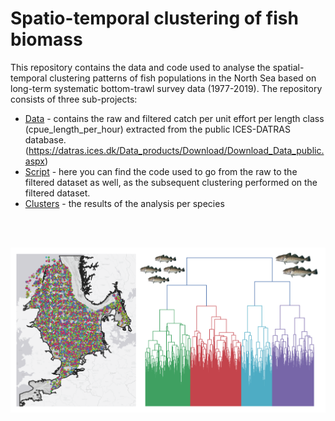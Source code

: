 # Spatio-temporal clustering of fish biomass

This repository contains the data and code used to analyse the spatial-temporal clustering patterns of fish populations in the North Sea based on long-term systematic bottom-trawl survey data (1977-2019).
The repository consists of three sub-projects:

- [Data](Data) - contains the raw and filtered catch per unit effort per length class (cpue_length_per_hour) extracted from the public ICES-DATRAS database.
  (https://datras.ices.dk/Data_products/Download/Download_Data_public.aspx)
- [Script](Script) - here you can find the code used to go from the raw to the filtered dataset as well, as the subsequent clustering performed on the filtered dataset.
- [Clusters](Clusters) - the results of the analysis per species
 
 <br>
 <br>
 
![](images/cover_image-01.png)
